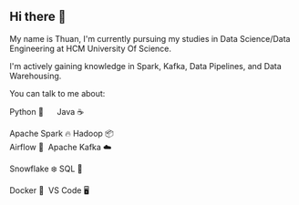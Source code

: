 ## Hi there 👋

My name is Thuan, I'm currently pursuing my studies in Data Science/Data Engineering at HCM University Of Science. 

I'm actively gaining knowledge in Spark, Kafka, Data Pipelines, and Data Warehousing.

You can talk to me about:

Python 🐍&nbsp;&nbsp;&nbsp;&nbsp;&nbsp;&nbsp;Java ☕

Apache Spark 🔥&nbsp;Hadoop 📦     
Airflow 🚀&nbsp;&nbsp;Apache Kafka ☁️

Snowflake ❄️&nbsp;SQL 📜 

Docker 🐋&nbsp;&nbsp;VS Code 🖥️
